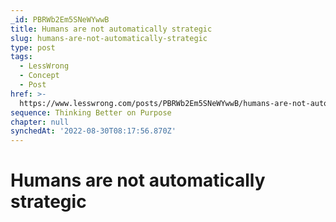 ```yaml
---
_id: PBRWb2Em5SNeWYwwB
title: Humans are not automatically strategic
slug: humans-are-not-automatically-strategic
type: post
tags:
  - LessWrong
  - Concept
  - Post
href: >-
  https://www.lesswrong.com/posts/PBRWb2Em5SNeWYwwB/humans-are-not-automatically-strategic
sequence: Thinking Better on Purpose
chapter: null
synchedAt: '2022-08-30T08:17:56.870Z'
---
```

# Humans are not automatically strategic

